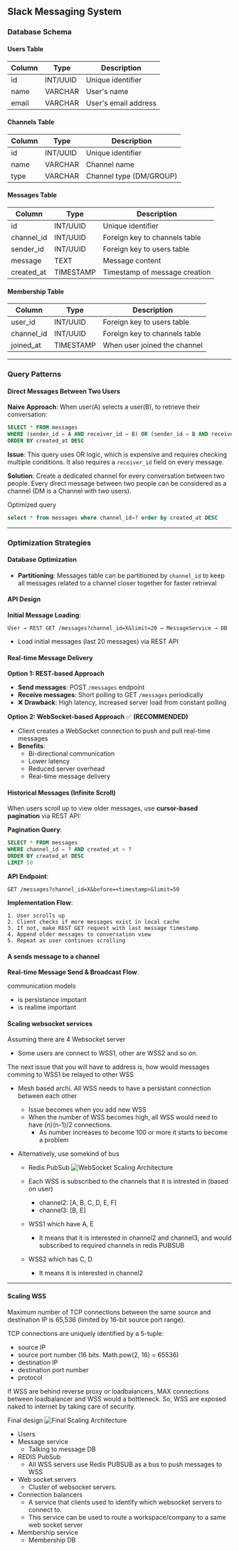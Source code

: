 ## Slack Messaging System

### Database Schema

#### Users Table
| Column | Type | Description |
|--------|------|-------------|
| id | INT/UUID | Unique identifier |
| name | VARCHAR | User's name |
| email | VARCHAR | User's email address |

#### Channels Table
| Column | Type | Description |
|--------|------|-------------|
| id | INT/UUID | Unique identifier |
| name | VARCHAR | Channel name |
| type | VARCHAR | Channel type (DM/GROUP) |

#### Messages Table
| Column | Type | Description |
|--------|------|-------------|
| id | INT/UUID | Unique identifier |
| channel_id | INT/UUID | Foreign key to channels table |
| sender_id | INT/UUID | Foreign key to users table |
| message | TEXT | Message content |
| created_at | TIMESTAMP | Timestamp of message creation |

#### Membership Table
| Column | Type | Description |
|--------|------|-------------|
| user_id | INT/UUID | Foreign key to users table |
| channel_id | INT/UUID | Foreign key to channels table |
| joined_at | TIMESTAMP | When user joined the channel |


---

### Query Patterns

#### Direct Messages Between Two Users

**Naive Approach**: When user(A) selects a user(B), to retrieve their conversation:

```sql
SELECT * FROM messages 
WHERE (sender_id = A AND receiver_id = B) OR (sender_id = B AND receiver_id = A)
ORDER BY created_at DESC
```

**Issue**: This query uses OR logic, which is expensive and requires checking multiple conditions. It also requires a `receiver_id` field on every message.

**Solution**: Create a dedicated channel for every conversation between two people. Every direct message between two people can be considered as a channel (DM is a Channel with two users).

Optimized query
```sql
select * from messages where channel_id=? order by created_at DESC
```


---

### Optimization Strategies

#### Database Optimization
- **Partitioning**: Messages table can be partitioned by `channel_id` to keep all messages related to a channel closer together for faster retrieval

#### API Design

**Initial Message Loading**:
```
User → REST GET /messages?channel_id=X&limit=20 → MessageService → DB
```
- Load initial messages (last 20 messages) via REST API

#### Real-time Message Delivery

**Option 1: REST-based Approach**
- **Send messages**: POST `/messages` endpoint
- **Receive messages**: Short polling to GET `/messages` periodically
- ❌ **Drawback**: High latency, increased server load from constant polling

**Option 2: WebSocket-based Approach** ✅ **(RECOMMENDED)**
- Client creates a WebSocket connection to push and pull real-time messages
- **Benefits**:
  - Bi-directional communication
  - Lower latency
  - Reduced server overhead
  - Real-time message delivery

#### Historical Messages (Infinite Scroll)

When users scroll up to view older messages, use **cursor-based pagination** via REST API:

**Pagination Query**:
```sql
SELECT * FROM messages 
WHERE channel_id = ? AND created_at < ?
ORDER BY created_at DESC 
LIMIT 50
```

**API Endpoint**:
```
GET /messages?channel_id=X&before=<timestamp>&limit=50
```

**Implementation Flow**:
```
1. User scrolls up
2. Client checks if more messages exist in local cache
3. If not, make REST GET request with last message timestamp
4. Append older messages to conversation view
5. Repeat as user continues scrolling
```


#### A sends message to a channel
**Real-time Message Send & Broadcast Flow**:

communication models
- is persistance impotant
- is realime important



#### Scaling websocket services
Assuming there are 4 Websocket server
- Some users are connect to WSS1, other are WSS2 and so on.

The next issue that you will have to address is, how would messages comming to WSS1 be relayed to other WSS
- Mesh based archi. All WSS needs to have a persistant connection between each other
    - Issue becomes when you add new WSS
    - When the number of WSS becomes high, all WSS would need to have (n)(n-1)/2 connections.
        - As number increases to become 100 or more it starts to become a problem

- Alternatively, use somekind of bus
    - Redis PubSub
![WebSocket Scaling Architecture](images/websocket-scaling.png)

    - Each WSS is subscribed to the channels that it is intrested in (based on user)
        - channel2: [A, B, C, D, E, F]
        - channel3: [B, E]
    - WSS1 which have A, E
        - It means that it is interested in channel2 and channel3, and would subscribed to required channels in redis PUBSUB
    - WSS2 which has C, D
        - It means it is interested in channel2



-----
#### Scaling WSS
Maximum number of TCP connections between the same source and destination IP is 65,536 (limited by 16-bit source port range).

TCP connections are uniquely identified by a 5-tuple:
- source IP
- source port number (16 bits. Math.pow(2, 16) = 65536)
- destination IP
- destination port number
- protocol

If WSS are behind reverse proxy or loadbalancers, MAX connections between loadbalancer and WSS would a bottleneck.
So, WSS are exposed naked to internet by taking care of security. 

Final design
![Final Scaling Architecture](images/final-design.png)

- Users
- Message service
    - Talking to message DB
- REDIS PubSub
    - All WSS servers use Redis PUBSUB as a bus to push messages to WSS
- Web socket servers
    - Cluster of websocket servers. 
- Connection balancers
    - A service that clients used to identify which websocket servers to connect to.
    - This service can be used to route a workspace/company to a same web socket server
- Membership service
    - Membership DB